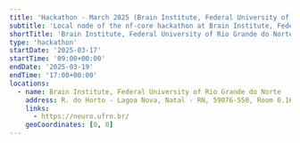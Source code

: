 ```yaml
---
title: 'Hackathon - March 2025 (Brain Institute, Federal University of Rio Grande do Norte)'
subtitle: 'Local node of the nf-core hackathon at Brain Institute, Federal University of Rio Grande do Norte'
shortTitle: 'Brain Institute, Federal University of Rio Grande do Norte'
type: 'hackathon'
startDate: '2025-03-17'
startTime: '09:00+00:00'
endDate: '2025-03-19'
endTime: '17:00+00:00'
locations:
  - name: Brain Institute, Federal University of Rio Grande do Norte
    address: R. do Horto - Lagoa Nova, Natal - RN, 59076-550, Room 0.16
    links:
      - https://neuro.ufrn.br/
    geoCoordinates: [0, 0]
---
```

